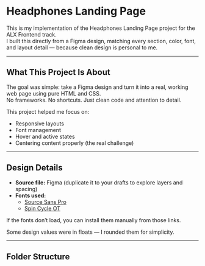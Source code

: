# Headphones Landing Page

This is my implementation of the Headphones Landing Page project for the ALX Frontend track.  
I built this directly from a Figma design, matching every section, color, font, and layout detail — because clean design is personal to me.

---

## What This Project Is About

The goal was simple: take a Figma design and turn it into a real, working web page using pure HTML and CSS.  
No frameworks. No shortcuts. Just clean code and attention to detail.

This project helped me focus on:
- Responsive layouts  
- Font management  
- Hover and active states  
- Centering content properly (the real challenge)

---

## Design Details

- **Source file:** Figma (duplicate it to your drafts to explore layers and spacing)
- **Fonts used:**
  - [Source Sans Pro](https://fonts.google.com/specimen/Source+Sans+Pro)
  - [Spin Cycle OT](https://www.cufonfonts.com/font/spin-cycle-ot)

If the fonts don’t load, you can install them manually from those links.

Some design values were in floats — I rounded them for simplicity.

---

## Folder Structure

